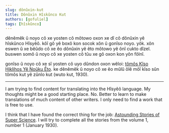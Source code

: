 ```yaml
---
slug: dônûxin-kut
title: Dônûxin Hîskûnco Kut
authors: [gofuliel]
tags: [hîskûnco]
---
```


dênêmêk û noyo cô xe yosten cô môtowo oxon xe dî cô dônûxin yê hîskûnco Hîsyêô.
kôî gô yê boxô kon socok xôn û gonîso noyo. yôk. xôn eswen û xe bêûdo cô xe êo
dônûxin yê êto môtowo yê ônî cukto dîzel. buswen somô û noyo cô xe yosten cô tûu
xe gô oxon kon yôn fôlnî.

gonîso û noyo cô xe sî yosten cô uyo dûndon oxon wêloi: [tômôs Kîso Hiklihos Yê
Noûku Êto](https://www.gutenberg.org/cache/epub/41481/pg41481-images.html). ke
dênêmêk û noyo cô xe êo mûlû ôlê môî kîso sûn tômôs kut yê zûnlo kut (wuto kut,
1930).

---

I am trying to find content for translating into the Hîsyêô language. My thoughts
might be a good starting place. No. Better to learn to make translations of much
content of other writers. I only need to find a work that is free to use.

I think that I have found the correct thing for the job: [Astounding Stories of
Super Science](https://www.gutenberg.org/cache/epub/41481/pg41481-images.html).
I will try to complete all the stories from the volume 1, number 1 (January
1930).